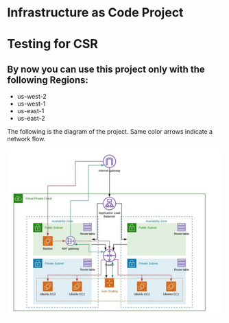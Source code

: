 # Infrastructure as Code Project
# Testing for CSR

## By now you can use this project only with the following Regions:

* us-west-2
* us-west-1
* us-east-1
* us-east-2

The following is the diagram of the project.
Same color arrows indicate a network flow.


![Infrastructure diagram](/images/iac-diagram.jpeg)


